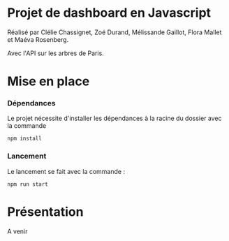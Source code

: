 # Projet de dashboard en Javascript 

Réalisé par Clélie Chassignet, Zoé Durand, Mélissande Gaillot, Flora Mallet et Maéva Rosenberg.

Avec l'API sur les arbres de Paris.

# Mise en place

### Dépendances

Le projet nécessite d'installer les dépendances à la racine du dossier avec la commande
```
npm install
```

### Lancement

Le lancement se fait avec la commande :
```
npm run start
```

# Présentation

A venir
